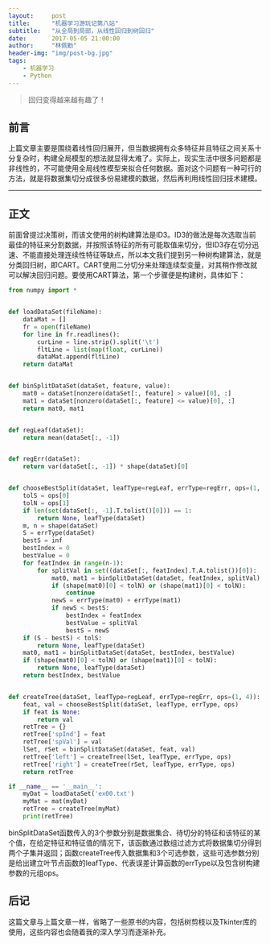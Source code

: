 ```yaml
---
layout:     post
title:      "机器学习游玩记第八站"
subtitle:   "从全局到局部，从线性回归到树回归"
date:       2017-05-05 21:00:00
author:     "林佩勤"
header-img: "img/post-bg.jpg"
tags:
    - 机器学习
    - Python
---
```


> 回归变得越来越有趣了！


## 前言

上篇文章主要是围绕着线性回归展开，但当数据拥有众多特征并且特征之间关系十分复杂时，构建全局模型的想法就显得太难了。实际上，现实生活中很多问题都是非线性的，不可能使用全局线性模型来拟合任何数据。面对这个问题有一种可行的方法，就是将数据集切分成很多份易建模的数据，然后再利用线性回归技术建模。

---

## 正文

前面曾提过决策树，而该文使用的树构建算法是ID3。ID3的做法是每次选取当前最佳的特征来分割数据，并按照该特征的所有可能取值来切分，但ID3存在切分迅速、不能直接处理连续性特征等缺点，所以本文我们提到另一种树构建算法，就是分类回归树，即CART。CART使用二分切分来处理连续型变量，对其稍作修改就可以解决回归问题。要使用CART算法，第一个步骤便是构建树，具体如下：

```python
from numpy import *


def loadDataSet(fileName):
    dataMat = []
    fr = open(fileName)
    for line in fr.readlines():
        curLine = line.strip().split('\t')
        fltLine = list(map(float, curLine))
        dataMat.append(fltLine)
    return dataMat


def binSplitDataSet(dataSet, feature, value):
    mat0 = dataSet[nonzero(dataSet[:, feature] > value)[0], :]
    mat1 = dataSet[nonzero(dataSet[:, feature] <= value)[0], :]
    return mat0, mat1


def regLeaf(dataSet):
    return mean(dataSet[:, -1])


def regErr(dataSet):
    return var(dataSet[:, -1]) * shape(dataSet)[0]


def chooseBestSplit(dataSet, leafType=regLeaf, errType=regErr, ops=(1, 4)):
    tolS = ops[0]
    tolN = ops[1]
    if len(set(dataSet[:, -1].T.tolist()[0])) == 1:
        return None, leafType(dataSet)
    m, n = shape(dataSet)
    S = errType(dataSet)
    bestS = inf
    bestIndex = 0
    bestValue = 0
    for featIndex in range(n-1):
        for splitVal in set((dataSet[:, featIndex].T.A.tolist())[0]):
            mat0, mat1 = binSplitDataSet(dataSet, featIndex, splitVal)
            if (shape(mat0)[0] < tolN) or (shape(mat1)[0] < tolN):
                continue
            newS = errType(mat0) + errType(mat1)
            if newS < bestS:
                bestIndex = featIndex
                bestValue = splitVal
                bestS = newS
    if (S - bestS) < tolS:
        return None, leafType(dataSet)
    mat0, mat1 = binSplitDataSet(dataSet, bestIndex, bestValue)
    if (shape(mat0)[0] < tolN) or (shape(mat1)[0] < tolN):
        return None, leafType(dataSet)
    return bestIndex, bestValue


def createTree(dataSet, leafType=regLeaf, errType=regErr, ops=(1, 4)):
    feat, val = chooseBestSplit(dataSet, leafType, errType, ops)
    if feat is None:
        return val
    retTree = {}
    retTree['spInd'] = feat
    retTree['spVal'] = val
    lSet, rSet = binSplitDataSet(dataSet, feat, val)
    retTree['left'] = createTree(lSet, leafType, errType, ops)
    retTree['right'] = createTree(rSet, leafType, errType, ops)
    return retTree

if __name__ == '__main__':
    myDat = loadDataSet('ex00.txt')
    myMat = mat(myDat)
    retTree = createTree(myMat)
    print(retTree)
```

binSplitDataSet函数传入的3个参数分别是数据集合、待切分的特征和该特征的某个值，在给定特征和特征值的情况下，该函数通过数组过滤方式将数据集切分得到两个子集并返回；函数createTree传入数据集和3个可选参数，这些可选参数分别是给出建立叶节点函数的leafType、代表误差计算函数的errType以及包含树构建参数的元组ops。

## 后记

这篇文章与上篇文章一样，省略了一些原书的内容，包括树剪枝以及Tkinter库的使用，这些内容也会随着我的深入学习而逐渐补充。
